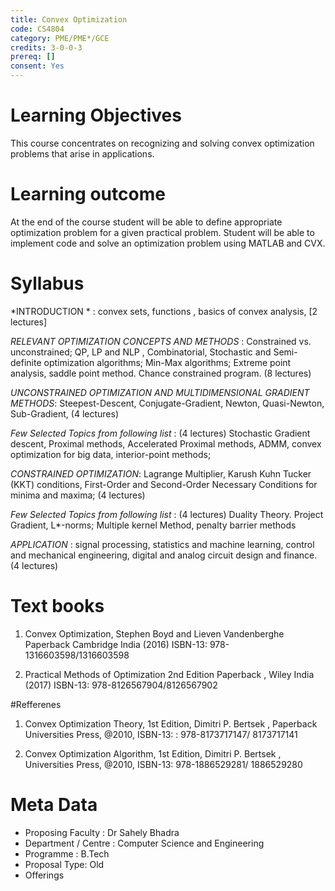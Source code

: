```yaml
---
title: Convex Optimization
code: CS4804
category: PME/PME*/GCE
credits: 3-0-0-3
prereq: []
consent: Yes
---
```

# Learning Objectives

This course concentrates on recognizing and solving convex optimization problems that arise in applications. 

# Learning outcome

At the end of the course student will be able to define appropriate optimization problem for a given practical problem. Student will be able to  implement code and solve an optimization problem using MATLAB and CVX.

# Syllabus

*INTRODUCTION * : convex sets, functions ,  basics of convex analysis, [2 lectures]

*RELEVANT OPTIMIZATION CONCEPTS AND METHODS* : Constrained vs. unconstrained; QP, LP and NLP , Combinatorial, Stochastic and Semi-definite optimization algorithms; Min-Max algorithms; Extreme point analysis, saddle point method. Chance constrained program. (8 lectures)

*UNCONSTRAINED OPTIMIZATION AND MULTIDIMENSIONAL GRADIENT METHODS*: Steepest-Descent, Conjugate-Gradient, Newton, Quasi-Newton, Sub-Gradient,  (4 lectures)

*Few Selected Topics from following list* : (4 lectures)
Stochastic Gradient descent, Proximal methods, Accelerated Proximal methods, ADMM, convex optimization for big data, interior-point methods; 

*CONSTRAINED OPTIMIZATION*: Lagrange Multiplier, Karush Kuhn Tucker (KKT) conditions, First-Order and Second-Order Necessary Conditions for minima and maxima; (4 lectures)

*Few Selected Topics from following list* : (4 lectures)
Duality Theory. Project Gradient, L*-norms; Multiple kernel Method, penalty barrier methods

*APPLICATION* :  signal processing, statistics and machine learning, control and mechanical engineering, digital and analog circuit design and finance. (4 lectures)


# Text books

1. Convex Optimization,   Stephen Boyd and Lieven Vandenberghe  Paperback Cambridge India (2016) ISBN-13: 978-1316603598/1316603598

2. Practical Methods of Optimization 2nd Edition Paperback ,  Wiley India (2017) ISBN-13: 978-8126567904/8126567902

#Refferenes

1. Convex Optimization Theory, 1st Edition, Dimitri P. Bertsek ,  Paperback Universities Press, @2010, ISBN-13: : 978-8173717147/ 8173717141

2. Convex Optimization Algorithm, 1st Edition, Dimitri P. Bertsek ,  Universities Press, @2010, ISBN-13: 978-1886529281/ 1886529280



# Meta Data	 	 	
 
* Proposing Faculty : Dr Sahely Bhadra
* Department / Centre : Computer Science and Engineering
* Programme : B.Tech
* Proposal Type: Old 
* Offerings
